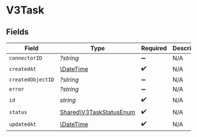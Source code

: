 # V3Task


## Fields

| Field                                                              | Type                                                               | Required                                                           | Description                                                        |
| ------------------------------------------------------------------ | ------------------------------------------------------------------ | ------------------------------------------------------------------ | ------------------------------------------------------------------ |
| `connectorID`                                                      | *?string*                                                          | :heavy_minus_sign:                                                 | N/A                                                                |
| `createdAt`                                                        | [\DateTime](https://www.php.net/manual/en/class.datetime.php)      | :heavy_check_mark:                                                 | N/A                                                                |
| `createdObjectID`                                                  | *?string*                                                          | :heavy_minus_sign:                                                 | N/A                                                                |
| `error`                                                            | *?string*                                                          | :heavy_minus_sign:                                                 | N/A                                                                |
| `id`                                                               | *string*                                                           | :heavy_check_mark:                                                 | N/A                                                                |
| `status`                                                           | [Shared\V3TaskStatusEnum](../../Models/Shared/V3TaskStatusEnum.md) | :heavy_check_mark:                                                 | N/A                                                                |
| `updatedAt`                                                        | [\DateTime](https://www.php.net/manual/en/class.datetime.php)      | :heavy_check_mark:                                                 | N/A                                                                |